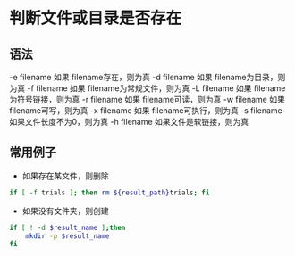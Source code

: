 # 判断文件或目录是否存在

## 语法

-e filename 如果 filename存在，则为真
-d filename 如果 filename为目录，则为真
-f filename 如果 filename为常规文件，则为真
-L filename 如果 filename为符号链接，则为真
-r filename 如果 filename可读，则为真
-w filename 如果 filename可写，则为真
-x filename 如果 filename可执行，则为真
-s filename 如果文件长度不为0，则为真
-h filename 如果文件是软链接，则为真

## 常用例子

- 如果存在某文件，则删除

```sh
if [ -f trials ]; then rm ${result_path}trials; fi
```

- 如果没有文件夹，则创建

```sh
if [ ! -d $result_name ];then
    mkdir -p $result_name
fi
```